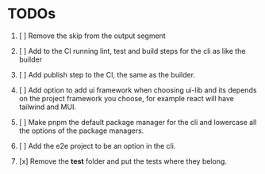 # TODOs

1. [ ] Remove the skip from the output segment

2. [ ] Add to the CI running lint, test and build steps for the cli as like the builder

3. [ ] Add publish step to the CI, the same as the builder.

4. [ ] Add option to add ui framework when choosing ui-lib and its depends on the project framework you choose, for example react will have tailwind and MUI.

5. [ ] Make pnpm the default package manager for the cli and lowercase all the options of the package managers.
6. [ ] Add the e2e project to be an option in the cli.
7. [x] Remove the **test** folder and put the tests where they belong.
